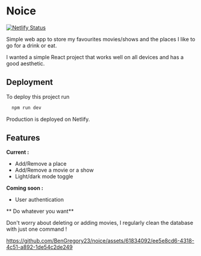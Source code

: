 
# Noice
[![Netlify Status](https://api.netlify.com/api/v1/badges/68cd3ba8-48a9-4b8e-bbfd-5da0d8e7e38d/deploy-status)](https://app.netlify.com/sites/rad-klepon-9a5a05/deploys)

Simple web app to store my favourites movies/shows and the places I like to go for a drink or eat.

I wanted a simple React project that works well on all devices and has a good aesthetic. 








## Deployment

To deploy this project run

```bash
  npm run dev
```

Production is deployed on Netlify. 
## Features

**Current :**
- Add/Remove a place
- Add/Remove a movie or a show
- Light/dark mode toggle


**Coming soon :**

- User authentication

** Do whatever you want**

Don't worry about deleting or adding movies, I regularly clean the database with just one command ! 

https://github.com/BenGregory23/noice/assets/61834092/ee5e8cd6-4318-4c51-a892-1de54c2de249
